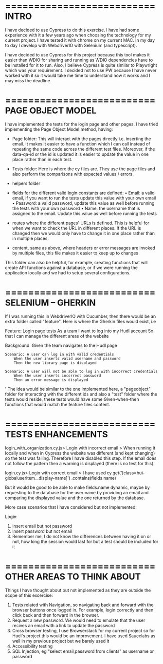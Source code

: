 
==========================
INTRO
==========================

I have decided to use Cypress to do this exercise. I have had some experience with it a few years ago when choosing the technology for my current project. I have tested it with chrome on my current MAC.
In my day to day I develop with WebdriverIO with Selenium (and typescript). 

I have decided to use Cypress for this project because this tool makes it easier than WDIO for sharing and running as WDIO dependencies have to be installed for it to run. Also, I believe Cypress is quite similar to Playwright which was your requirement. I decided not to use PW because I have never worked with it so it would take me time to understand how it works and I may miss the deadline.

==========================
PAGE OBJECT MODEL
==========================

I have implemented the tests for the login page and other pages. I have tried implementing the Page Object Model method, having:

- Page folder: This will interact with the pages directly i.e. inserting the email. It makes it easier to have a function which I can call instead of repeating the same code across the different test files. Moreover, if the data-qa-id or the id is updated it is easier to update the value in one place rather than in each test. 

- Tests folder: Here is where the cy files are. They use the page files and also perform the comparisons with expected values / errors. 

- helpers folder

+ fields for the different valid login constants are defined:
•	Email: a valid email, if you want to run the tests update this value with your own email
•	Password: a valid password, update this value as well before running the tests with your own password
•	Name: the username that is assigned to the email. Update this value as well before running the tests

+ routes where the different pages' URLs is defined. This is helpful for when we want to check the URL in different places. If the URL is changed then we would only have to change it in one place rather than in multiple places.

+ content, same as above, where headers or error messages are invoked by multiple files, this file makes it easier to keep up to changes

This folder can also be helpful, for example, creating functions that will create API functions against a database, or if we were running the application locally and we had to setup several configurations. 

==========================
SELENIUM – GHERKIN
==========================

If I was running this in WebdriverIO with Cucumber, then there would be an extra folder called "feature". Here is where the Gherkin files would exist, i.e

Feature: Login page tests
    As a team
    I want to log into my Hudl account
    So that I can manage the different areas of the website

  Background:
      Given the team navigates to the Hudl page

    Scenario: A user can log in with valid credentials
        When the user inserts valid username and password
        Then the new library page is displayed 

    Scenario: A user will not be able to log in with incorrect credentials
        When the user inserts incorrect password
        Then an error message is displayed

'
The idea would be similar to the one implemented here, a "pageobject" folder for interacting with the different ids and also a "test" folder where the tests would reside, these tests would have some Given-when-then functions that would match the feature files content.

==========================
TESTS ENHANCEMENTS 
==========================

login_with_organization.cy.js> 
Login with incorrect email > When running it locally and when in Cypress the website was different (and kept changing) so the test was failing. Therefore I have disabled this step.
If the email does not follow the pattern then a warning is displayed (there is no test for this). 

login.cy.js> Login with correct email > I have used 
cy.get('[class=hui-globaluseritem__display-name]')
      .contains(fields.name)

But it would be good to be able to make fields.name dynamic, maybe by requesting to the database for the user name by providing an email and comparing the displayed value and the one returned by the database.

More case scenarios that I have considered but not implemented:

Login:
1. Insert email but not password
2. Insert password but not email
3. Remember me, I do not know the differences between having it on or not, how long the session would last for but a test should be included for it

==========================
OTHER AREAS TO THINK ABOUT
==========================

Things I have thought about but not implemented as they are outside the scope of this excercise:

1. Tests related with Navigation, so navigating back and forward with the browser buttons once logged in. For example, login correctly and then click back and then forward in the browser. 
2. Request a new password. We would need to emulate that the user recives an email with a link to update the password
3. Cross browser testing, I use Browserstack for my current project so for Hudl's project this would be an improvement. I have used Saucelabs as well in my previous project but we barely used it
4. Accessibility testing
5. SQL Injection, eg "select email,password from clients" as username or password 

